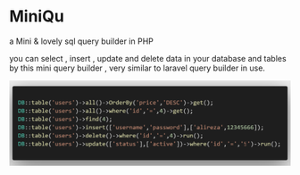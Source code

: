 # MiniQu
a Mini &amp; lovely sql query builder in PHP

you can select , insert , update and delete data in your database and tables by this mini query builder , very similar to laravel query builder in use.


![helper](https://github.com/Mirtooni/MiniQu/blob/main/helper.png?raw=true)
